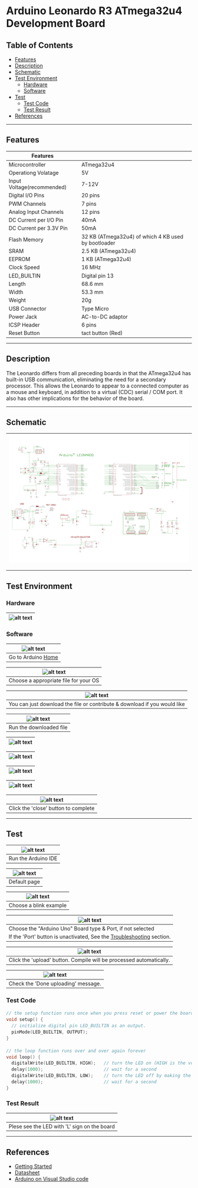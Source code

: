 # Arduino Leonardo R3 ATmega32u4 Development Board

## Table of Contents

-   [Features](#features)
-   [Description](#description)
-   [Schematic](#schematic)
-   [Test Environment](#test-environment)
    -   [Hardware](#hardware)
    -   [Software](#software)
-   [Test](#test)
    -   [Test Code](#test-code)
    -   [Test Result](#test-result)
-   [References](#references)

---

## Features

| Features                   |                                                     |
| -------------------------- | --------------------------------------------------- |
| Microcontroller            | ATmega32u4                                          |
| Operationg Volatage        | 5V                                                  |
| Input Voltage(recommended) | 7-12V                                               |
| Digital I/O Pins           | 20 pins                                             |
| PWM Channels               | 7 pins                                              |
| Analog Input Channels      | 12 pins                                             |
| DC Current per I/O Pin     | 40mA                                                |
| DC Current per 3.3V Pin    | 50mA                                                |
| Flash Memory               | 32 KB (ATmega32u4) of which 4 KB used by bootloader |
| SRAM                       | 2.5 KB (ATmega32u4)                                 |
| EEPROM                     | 1 KB (ATmega32u4)                                   |
| Clock Speed                | 16 MHz                                              |
| LED_BUILTIN                | Digital pin 13                                      |
| Length                     | 68.6 mm                                             |
| Width                      | 53.3 mm                                             |
| Weight                     | 20g                                                 |
| USB Connector              | Type Micro                                          |
| Power Jack                 | AC-to-DC adaptor                                    |
| ICSP Header                | 6 pins                                              |
| Reset Button               | tact button (Red)                                   |

---

## Description

The Leonardo differs from all preceding boards in that the ATmega32u4 has built-in USB communication, eliminating the need for a secondary processor.
This allows the Leonardo to appear to a connected computer as a mouse and keyboard, in addition to a virtual (CDC) serial / COM port.
It also has other implications for the behavior of the board.

---

## Schematic

| ![alt text](assets/arduino-leonardo-schematic.png 'Leonardo Schematic') |
| ----------------------------------------------------------------------- |

---

## Test Environment

### Hardware

| ![alt text](http://bit.ly/aa1004-schematic 'Leonardo') |
| ------------------------------------------------------ |

### Software

| ![alt text](http://bit.ly/ep_software_1 'Leonardo') |
| --------------------------------------------------- |
| Go to Arduino [Home](https://www.arduino.cc/)       |

| ![alt text](http://bit.ly/ep_software_2 'Leonardo') |
| --------------------------------------------------- |
| Choose a appropriate file for your OS               |

| ![alt text](http://bit.ly/ep_software_3 'Leonardo')                       |
| ------------------------------------------------------------------------- |
| You can just download the file or contribute & download if you would like |

| ![alt text](http://bit.ly/ep_software_4 'Leonardo') |
| --------------------------------------------------- |
| Run the downloaded file                             |

| ![alt text](http://bit.ly/ep_software_5 'Leonardo') |
| --------------------------------------------------- |

| ![alt text](http://bit.ly/ep_software_6 'Leonardo') |
| --------------------------------------------------- |

| ![alt text](http://bit.ly/ep_software_7 'Leonardo') |
| --------------------------------------------------- |

| ![alt text](http://bit.ly/ep_software_8 'Leonardo') |
| --------------------------------------------------- |

| ![alt text](http://bit.ly/ep_software_9 'Leonardo') |
| --------------------------------------------------- |
| Click the 'close' button to complete                |

---

## Test

| ![alt text](https://bit.ly/ep_software_10 'Leonardo') |
| ----------------------------------------------------- |
| Run the Arduino IDE                                   |

| ![alt text](http://bit.ly/ep_software_11 'Leonardo') |
| ---------------------------------------------------- |
| Default page                                         |

| ![alt text](http://bit.ly/ep_software_12 'Leonardo') |
| ---------------------------------------------------- |
| Choose a blink example                               |

| ![alt text](http://bit.ly/aa1004-board 'Leonardo')                                        |
| ----------------------------------------------------------------------------------------- |
| Choose the "Arduino Uno" Board type & Port, if not selected                               |
| If the 'Port' button is unactivated, See the [Troubleshooting](#troubleshooting) section. |

| ![alt text](http://bit.ly/uno-upload 'Leonardo')                    |
| ------------------------------------------------------------------- |
| Click the 'upload' button. Compile will be processed automatically. |

| ![alt text](http://bit.ly/upload-done 'Leonardo') |
| ------------------------------------------------- |
| Check the 'Done uploading' message.               |

### Test Code

```c++
// the setup function runs once when you press reset or power the board
void setup() {
  // initialize digital pin LED_BUILTIN as an output.
  pinMode(LED_BUILTIN, OUTPUT);
}

// the loop function runs over and over again forever
void loop() {
  digitalWrite(LED_BUILTIN, HIGH);   // turn the LED on (HIGH is the voltage level)
  delay(1000);                       // wait for a second
  digitalWrite(LED_BUILTIN, LOW);    // turn the LED off by making the voltage LOW
  delay(1000);                       // wait for a second
}
```

### Test Result

| ![alt text](test/AA1004_blink.gif 'Leonardo') |
| --------------------------------------------- |
| Plese see the LED with 'L' sign on the board  |

---

## References

-   [Getting Started](https://www.arduino.cc/en/Guide/ArduinoLeonardoMicro)
-   [Datasheet](http://bit.ly/atmega16u4-32u4_datasheet)
-   [Arduino on Visual Studio code](https://maker.pro/arduino/tutorial/how-to-use-visual-studio-code-for-arduino)
